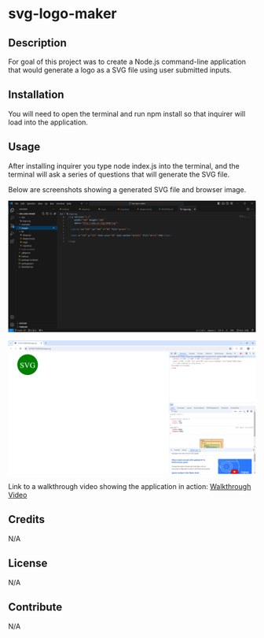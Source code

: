 # svg-logo-maker

## Description

For goal of this project was to create a Node.js command-line application that would generate a logo as a SVG file using user submitted inputs.

## Installation

You will need to open the terminal and run npm install so that inquirer will load into the application.

## Usage

After installing inquirer you type node index.js into the terminal, and the terminal will ask a series of questions that will generate the SVG file.

Below are screenshots showing a generated SVG file and browser image.

![Generated SVG file in VS code](./images/svg-in-vscode.png)

![Generated SVG in browser](./images/svg-in-browser.png)

Link to a walkthrough video showing the application in action:
[Walkthrough Video](https://drive.google.com/file/d/1pGNXJnnG7iDfFd8i7O6E-eS3oDSRJB6E/view)

## Credits

N/A

## License

N/A

## Contribute

N/A
